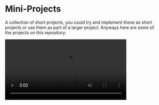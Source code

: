 # Mini-Projects

A collection of short projects, you could try and implement these as short projects or use them as part of a larger project. 
Anyways here are some of the projects on this repository:<br>

<video src="https://youtu.be/aJ-OwMFyEpY" width=400 controls>
</video>
